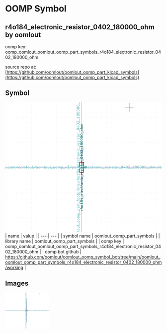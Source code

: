 # OOMP Symbol  
## r4o184_electronic_resistor_0402_180000_ohm  by oomlout  
  
oomp key: oomp_oomlout_oomlout_oomp_part_symbols_r4o184_electronic_resistor_0402_180000_ohm  
  
source repo at: [https://github.com/oomlout/oomlout_oomp_part_kicad_symbols](https://github.com/oomlout/oomlout_oomp_part_kicad_symbols)  
## Symbol  
  
[![working.png](working_600.png)](working.png)  
| name | value | 
| --- | --- | 
| symbol name | oomlout_oomp_part_symbols | 
| library name | oomlout_oomp_part_symbols | 
| oomp key | oomp_oomlout_oomlout_oomp_part_symbols_r4o184_electronic_resistor_0402_180000_ohm | 
| oomp bot github | https://github.com/oomlout/oomlout_oomp_symbol_bot/tree/main/oomlout_oomlout_oomp_part_symbols_r4o184_electronic_resistor_0402_180000_ohm/working | 
## Images  
  
[![working.png](working_140.png)](working.png)  
